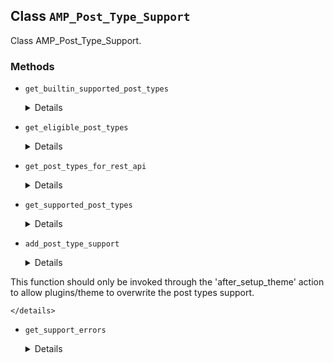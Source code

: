 ## Class `AMP_Post_Type_Support`

Class AMP_Post_Type_Support.

### Methods
* `get_builtin_supported_post_types`

	<details>

	```php
	static public get_builtin_supported_post_types()
	```

	Get post types that plugin supports out of the box (which cannot be disabled).


	</details>
* `get_eligible_post_types`

	<details>

	```php
	static public get_eligible_post_types()
	```

	Get post types that are eligible for AMP support.


	</details>
* `get_post_types_for_rest_api`

	<details>

	```php
	static public get_post_types_for_rest_api()
	```

	Get post types that can be shown in the REST API and supports AMP.


	</details>
* `get_supported_post_types`

	<details>

	```php
	static public get_supported_post_types()
	```

	Get supported post types.


	</details>
* `add_post_type_support`

	<details>

	```php
	static public add_post_type_support()
	```

	Declare support for post types.

This function should only be invoked through the &#039;after_setup_theme&#039; action to allow plugins/theme to overwrite the post types support.


	</details>
* `get_support_errors`

	<details>

	```php
	static public get_support_errors( $post )
	```

	Return error codes for why a given post does not have AMP support.


	</details>
